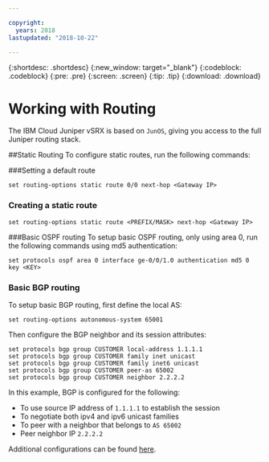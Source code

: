 ```yaml
---

copyright:
  years: 2018
lastupdated: "2018-10-22"

---
```


{:shortdesc: .shortdesc}
{:new_window: target="_blank"}
{:codeblock: .codeblock}
{:pre: .pre}
{:screen: .screen}
{:tip: .tip}
{:download: .download}

# Working with Routing
The IBM Cloud Juniper vSRX is based on `JunOS`, giving you access to the full Juniper routing stack.

##Static Routing
To configure static routes, run the following commands:

###Setting a default route
```
set routing-options static route 0/0 next-hop <Gateway IP>
```

### Creating a static route
```
set routing-options static route <PREFIX/MASK> next-hop <Gateway IP>
```  

###Basic OSPF routing
To setup basic OSPF routing, only using area 0, run the following commands using md5 authentication:

```
set protocols ospf area 0 interface ge-0/0/1.0 authentication md5 0 key <KEY>
```

### Basic BGP routing
To setup basic BGP routing, first define the local AS:

```
set routing-options autonomous-system 65001
```

Then configure the BGP neighbor and its session attributes:

```
set protocols bgp group CUSTOMER local-address 1.1.1.1
set protocols bgp group CUSTOMER family inet unicast
set protocols bgp group CUSTOMER family inet6 unicast
set protocols bgp group CUSTOMER peer-as 65002
set protocols bgp group CUSTOMER neighbor 2.2.2.2
```

In this example, BGP is configured for the following:

* To use source IP address of `1.1.1.1` to establish the session
* To negotiate both ipv4 and ipv6 unicast families
* To peer with a neighbor that belongs to `AS 65002`
* Peer neighbor IP `2.2.2.2`

Additional configurations can be found [here](https://www.juniper.net/documentation/en_US/junos11.4/information-products/topic-collections/config-guide-routing/config-guide-routing.pdf).